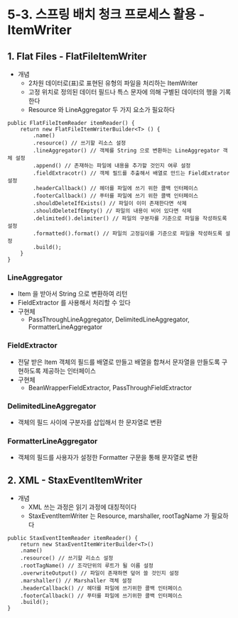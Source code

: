 # 5-3. 스프링 배치 청크 프로세스 활용 - ItemWriter
## 1. Flat Files - FlatFileItemWriter

- 개념
    - 2차원 데이터로(표)로 표현된 유형의 파일을 처리하는 ItemWriter
    - 고정 위치로 정의된 데이터 필드나 특스 문자에 의해 구별된 데이터의 행을 기록한다
    - Resource 와 LineAggregator 두 가지 요소가 필요하다

```
public FlatFileItemReader itemReader() {
	return new FlatFileItemWriterBuilder<T> () {
		.name()
		.resource() // 쓰기할 리소스 설정
		.lineAggregator() // 객체를 String 으로 변환하는 LineAggregator 객체 설정
		.append() // 존재하는 파일에 내용을 추가할 것인지 여루 설정
		.fieldExtracotr() // 객체 필드를 추출해서 배열로 만드는 FieldExtrator 설정
		.headerCallback() // 헤더를 파일에 쓰기 위한 콜백 인터페이스
		.footerCallback() // 푸터를 파일에 쓰기 위한 콜백 인터페이스
		.shouldDeleteIfExists() // 파일이 이미 존재한다면 삭제
		.shouldDeleteIfEmpty() // 파일의 내용이 비어 있다면 삭제
		.delimited().delimiter() // 파일의 구분자를 기준으로 파일을 작성하도록 설정
		.formatted().format() // 파일의 고정길이를 기준으로 파일을 작성하도록 설정
		.build();
	}
}
```

### LineAggregator
- Item 을 받아서 String 으로 변환하여 리턴
- FieldExtractor 를 사용해서 처리할 수 있다
- 구현체
    - PassThroughLineAggregator, DelimitedLineAggregator, FormatterLineAggregator

### FieldExtractor
- 전달 받은 Item 객체의 필드를 배열로 만들고 배열을 합쳐서 문자열을 만들도록 구현하도록 제공하는 인터페이스
- 구현체
    - BeanWrapperFieldExtractor, PassThroughFieldExtractor

### DelimitedLineAggregator
- 객체의 필드 사이에 구분자를 삽입해서 한 문자열로 변환

### FormatterLineAggregator
- 객체의 필드를 사용자가 설정한 Formatter 구문을 통해 문자열로 변환

## 2. XML - StaxEventItemWriter

- 개념
  - XML 쓰는 과정은 읽기 과정에 대칭적이다
  - StaxEventItemWriter 는 Resource, marshaller, rootTagName 가 필요하다

```
public StaxEventItemReader itemReader() {
	return new StaxEventItemWriterBuilder<T>()
	.name()
	.resource() // 쓰기할 리소스 설정
	.rootTagName() // 조각단위의 루트가 될 이름 설정
	.overwriteOutput() // 파일이 존재하면 덮어 쓸 것인지 설정
	.marshaller() // Marshaller 객체 설정
	.headerCallback() // 헤더를 파일에 쓰기위한 콜백 인터페이스
	.footerCallback() // 푸터를 파일에 쓰기위한 콜백 인터페이스
	.build();
}
```
